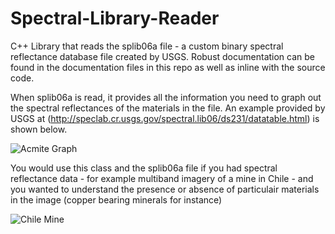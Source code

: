 # Spectral-Library-Reader
C++ Library that reads the splib06a file - a custom binary spectral reflectance database file created by USGS. Robust documentation can be found in the documentation files in this repo as well as inline with the source code.

When splib06a is read, it provides all the information you need to graph out the spectral reflectances of the materials in the file. An example provided by USGS at (http://speclab.cr.usgs.gov/spectral.lib06/ds231/datatable.html) is shown below.

![Acmite Graph](https://github.com/ngageoint/Spectral-Library-Reader/blob/master/Acemite_Graph.gif)

You would use this class and the splib06a file if you had spectral reflectance data - for example multiband imagery of a mine in Chile - and you wanted to understand the presence or absence of particulair materials in the image (copper bearing minerals for instance) 

![Chile Mine](https://github.com/ngageoint/Spectral-Library-Reader/blob/master/ChileMine.png)
